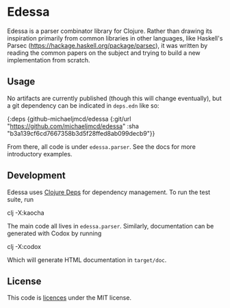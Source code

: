 # Edessa

Edessa is a parser combinator library for Clojure. Rather than drawing its
inspiration primarily from common libraries in other languages, like Haskell's
Parsec (https://hackage.haskell.org/package/parsec), it was written by reading
the common papers on the subject and trying to build a new implementation from
scratch.

## Usage

No artifacts are currently published (though this will change eventually), but a
git dependency can be indicated in `deps.edn` like so:

  {:deps {github-michaeljmcd/edessa {:git/url "https://github.com/michaeljmcd/edessa"
                                     :sha "b3a139cf6cd7667358b3d5f28ffed8ab099decb9"}}

From there, all code is under `edessa.parser`. See the docs for more
introductory examples.

## Development

Edessa uses [Clojure Deps](https://clojure.org/guides/deps_and_cli) for
dependency management. To run the test suite, run

  clj -X:kaocha

The main code all lives in `edessa.parser`. Similarly, documentation can be
generated with Codox by running

  clj -X:codox

Which will generate HTML documentation in `target/doc`.

## License

This code is [licences](LICENSE.md) under the MIT license.
